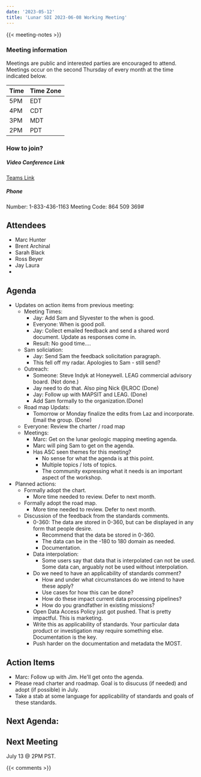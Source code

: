 ```yaml
---
date: '2023-05-12'
title: 'Lunar SDI 2023-06-08 Working Meeting'
---
```


{{<  meeting-notes >}}

### Meeting information
Meetings are public and interested parties are encouraged to attend. Meetings occur on the second Thursday of every month at the time indicated below.

| Time | Time Zone |
|------|-----------|
| 5PM  | EDT |
| 4PM  | CDT |
| 3PM  | MDT |
| 2PM  | PDT | 

### How to join?

##### Video Conference Link
[Teams Link](https://teams.microsoft.com/l/meetup-join/19%3ameeting_NjM0MzI5NGUtZDI1ZS00YWVjLWI1MTctYjUzZTU4OTVlNWIz%40thread.v2/0?context=%7b%22Tid%22%3a%220693b5ba-4b18-4d7b-9341-f32f400a5494%22%2c%22Oid%22%3a%22c27c6e98-e45a-45ff-aea5-7f10d6fe67c1%22%7d)

##### Phone
Number: 1-833-436-1163
Meeting Code: 864 509 369#

## Attendees
- Marc Hunter
- Brent Archinal
- Sarah Black
- Ross Beyer
- Jay Laura
- 
## Agenda

- Updates on action items from previous meeting:
  - Meeting Times:
    - Jay: Add Sam and Slyvester to the when is good. 
    - Everyone: When is good poll.
    - Jay: Collect emailed feedback and send a shared word document. Update as responses come in.
    - Result: No good time....
  - Sam soliciation:
    - Jay: Send Sam the feedback solicitation paragraph.
    - This fell off my radar. Apologies to Sam - still send?
  - Outreach:
    - Someone: Steve Indyk at Honeywell. LEAG commercial advisory board. (Not done.)
    - Jay need to do that. Also ping Nick @LROC (Done)
    - Jay: Follow up with MAPSIT and LEAG.  (Done)
    - Add Sam formally to the organization.(Done)
  - Road map Updats:
    - Tomorrow or Monday finalize the edits from Laz and incorporate. Email the group. (Done)
  - Everyone: Review the charter / road map 
  - Meetings:
    - Marc: Get on the lunar geologic mapping meeting agenda.  
    - Marc will ping Sam to get on the agenda.
    - Has ASC seen themes for this meeting?
      - No sense for what the agenda is at this point.
      - Multiple topics / lots of topics.
      - The community expressing what it needs is an important aspect of the workshop.
- Planned actions:
  - Formally adopt the chart.
    - More time needed to review. Defer to next month.
  - Formally adopt the road map.
    - More time needed to review. Defer to next month.
  - Discussion of the feedback from the standards comments.
    - 0-360: The data are stored in 0-360, but can be displayed in any form that people desire.
      - Recommend that the data be stored in 0-360.
      - The data can be in the -180 to 180 domain as needed.
      - Documentation.
    - Data interpolation:
      - Some users say that data that is interpolated can not be used. Some data can, arguably not be used without interpolation.
    - Do we need to have an applicability of standards comment?
      - How and under what circumstances do we intend to have these apply?
      - Use cases for how this can be done?
      - How do these impact current data processing pipelines?
      - How do you grandfather in existing missions?
    - Open Data Access Policy just got pushed. That is pretty impactful. This is marketing.
    - Write this as applicability of standards. Your particular data product or investigation may require something else. Documentation is the key.
    - Push harder on the documentation and metadata the MOST. 

## Action Items
- Marc: Follow up with Jim. He'll get onto the agenda.
- Please read charter and roadmap. Goal is to disucuss (if needed) and adopt (if possible) in July.
- Take a stab at some language for applicability of standards and goals of these standards.

Next Agenda:
- 
  
## Next Meeting
July 13 @ 2PM PST.

{{< comments >}}
